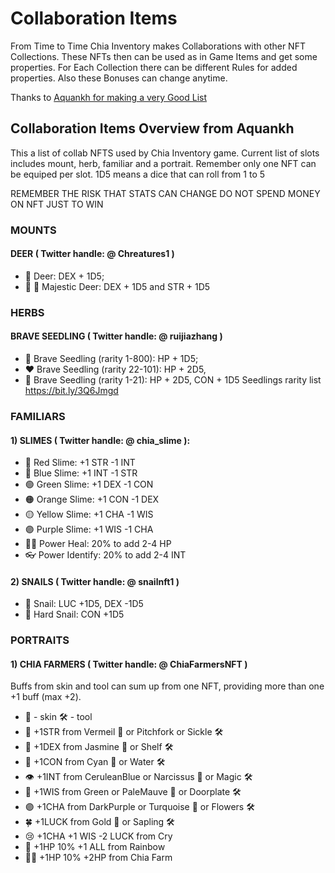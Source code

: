# Collaboration Items

From Time to Time Chia Inventory makes Collaborations with other NFT Collections. These NFTs then can be used as in Game Items and get some properties. For Each Collection there can be different Rules for added properties. Also these Bonuses can change anytime.

Thanks to [Aquankh for making a very Good List](https://discord.com/channels/994949585657143296/1002944709842452491/1003666362176118936)

## Collaboration Items Overview from Aquankh

This a list of collab NFTS used by Chia Inventory game.
Current list of slots includes mount, herb, familiar and a portrait.
Remember only one NFT can be equiped per slot.
1D5 means a dice that can roll from 1 to 5

REMEMBER THE RISK THAT STATS CAN CHANGE
DO NOT SPEND MONEY ON NFT JUST TO WIN

### MOUNTS

#### DEER ( Twitter handle: @ Chreatures1 )
- 🦌 Deer: DEX + 1D5;
- 👑 🦌 Majestic Deer: DEX + 1D5 and STR + 1D5

### HERBS

#### BRAVE SEEDLING ( Twitter handle: @ ruijiazhang )

- 🌱 Brave Seedling (rarity 1-800): HP + 1D5;
- ❤️  Brave Seedling (rarity 22-101): HP + 2D5,
- 💪   Brave Seedling (rarity 1-21): HP + 2D5, CON + 1D5
Seedlings rarity list https://bit.ly/3Q6Jmgd

### FAMILIARS

#### 1) SLIMES ( Twitter handle: @ chia_slime ):
- 🔴 Red Slime: +1 STR -1 INT
- 🔵 Blue Slime: +1 INT -1 STR
- 🟢 Green Slime: +1 DEX -1 CON
- 🟠 Orange Slime: +1 CON -1 DEX
- 🟡 Yellow Slime: +1 CHA -1 WIS
- 🟣 Purple Slime: +1 WIS -1 CHA
- 🧑‍⚕️ Power Heal: 20% to add 2-4 HP
- 👓 Power Identify: 20% to add 2-4 INT

#### 2) SNAILS ( Twitter handle: @ snailnft1 )
- 🐌 Snail: LUC +1D5, DEX -1D5
- 🐌 Hard Snail: CON +1D5

### PORTRAITS

#### 1) CHIA FARMERS ( Twitter handle: @ ChiaFarmersNFT )

Buffs from skin and tool can sum up from one NFT,
providing more than one +1 buff (max +2).

- 🎨 - skin 🛠️  - tool
- 💪 +1STR from Vermeil 🎨 or Pitchfork or Sickle 🛠️
- 👟 +1DEX from Jasmine 🎨 or Shelf 🛠️ 
- 💓 +1CON from Cyan 🎨 or Water 🛠️ 
- 👁️ +1INT from CeruleanBlue or Narcissus 🎨 or Magic 🛠️ 
- 🧠 +1WIS from Green or PaleMauve 🎨 or Doorplate 🛠️ 
- 🟣 +1CHA from DarkPurple or Turquoise 🎨 or Flowers 🛠️ 
- 🍀 +1LUCK from Gold 🎨 or Sapling 🛠️  
- 😢 +1CHA +1 WIS -2 LUCK from Cry
- 🌈 +1HP 10% +1 ALL from Rainbow
- 🧑‍🌾 +1HP 10% +2HP from Chia Farm 
